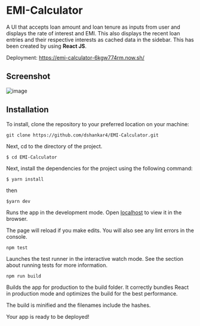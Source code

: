 # EMI-Calculator
A UI that accepts loan amount and loan tenure as inputs from user and displays the rate of interest and EMI.
This also displays the recent loan entries and their respective interests as cached data in the sidebar.
This has been created by using **React JS**.

Deployment: https://emi-calculator-6kgw774rm.now.sh/

## Screenshot
![image](https://res.cloudinary.com/shankar4/image/upload/v1646895925/Screenshot_2022-03-10_123328_r27xnn.png)

## Installation

To install, clone the repository to your preferred location on your machine:

`git clone https://github.com/dshankar4/EMI-Calculator.git`

Next, cd to the directory of the project.

`$ cd EMI-Calculator`

Next, install the dependencies for the project using the following command:

`$ yarn install`

 then

`$yarn dev`

Runs the app in the development mode.
Open [localhost](http://localhost:3000) to view it in the browser.

The page will reload if you make edits.
You will also see any lint errors in the console.

`npm test`

Launches the test runner in the interactive watch mode.
See the section about running tests for more information.

`npm run build`

Builds the app for production to the build folder.
It correctly bundles React in production mode and optimizes the build for the best performance.

The build is minified and the filenames include the hashes.

Your app is ready to be deployed!
